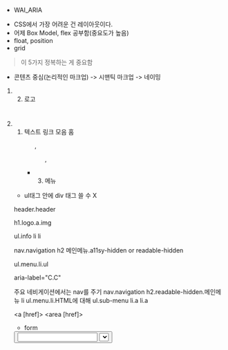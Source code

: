 
* WAI_ARIA

- CSS에서 가장 어려운 건 레이아웃이다.
- 어제 Box Model, flex 공부함(중요도가 높음)
- float, position
- grid
> 이 5가지 정복하는 게 중요함

- 콘텐츠 중심(논리적인 마크업) -> 시맨틱 마크업 -> 네이밍


1. 2) 로고 <h1></h1>
2. 1) 텍스트 링크 모음 <a> 홈 <ul>, <ol>, <dl> 
3. 3) 메뉴 

* ul태그 안에 div 태그 쓸 수 X

header.header

h1.logo.a.img

ul.info
li
li


nav.navigation
h2 메인메뉴.a11sy-hidden or readable-hidden

ul.menu.li.ul

aria-label="C.C"

주요 네비게이션에서는 nav를 주기
nav.navigation
h2.readable-hidden.메인메뉴
li
ul.menu.li.HTML에 대해
ul.sub-menu
li.a
li.a

<a [href]>
<area [href]>

* form

<button>
<input>
<select>
<textarea>

CSS는 반영이 안되면 에러라고 표시하지 X.

브라우저 화면에 보이는 것만 보고 판단하지 말고 오른쪽 마우스 버튼 -> 검사 눌러서 꼭 확인해보기 
